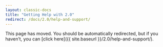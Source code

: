 ```yaml
---
layout: classic-docs
title: "Getting Help with 2.0"
redirect: /docs/2.0/help-and-support/
---
```

This page has moved. You should be automatically redirected, but if you haven’t, you can [click here]({{ site.baseurl }}/2.0/help-and-support/).